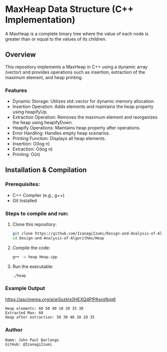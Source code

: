 # MaxHeap Data Structure (C++ Implementation)
A MaxHeap is a complete binary tree where the value of each node is greater than or equal to the values of its children.

## Overview
This repository implements a MaxHeap in C++ using a dynamic array (vector) and provides operations such as insertion, extraction of the maximum element, and heap printing.

### Features
- Dynamic Storage: Utilizes std::vector for dynamic memory allocation.
- Insertion Operation: Adds elements and maintains the heap property using heapifyUp.
- Extraction Operation: Removes the maximum element and reorganizes the heap using heapifyDown.
- Heapify Operations: Maintains heap property after operations.
- Error Handling: Handles empty heap scenarios.
- Printing Function: Displays all heap elements.
- Insertion: O(log n)
- Extraction: O(log n)
- Printing: O(n)

## Installation & Compilation
### Prerequisites:
- C++ Compiler (e.g., g++)
- Git Installed

### Steps to compile and run:
1. Clone this repository:
   ```sh
   git clone https://github.com/IzanagiIzumi/Design-and-Analysis-of-Algorithms.git
   cd Design-and-Analysis-of-Algorithms/Heap

2. Compile the code:
   ```sh
   g++ -o heap Heap.cpp

3. Run the executable:
   ```sh
   ./heap

### Example Output

   https://asciinema.org/a/wSszkIx0HEXQ4PlPAsrqfbjq6

    Heap elements: 60 50 40 10 20 35 30
    Extracted Max: 60
    Heap after extraction: 50 30 40 10 20 35

### Author

    Name: John Paul Barlongo
    GitHub: @IzanagiIzumi